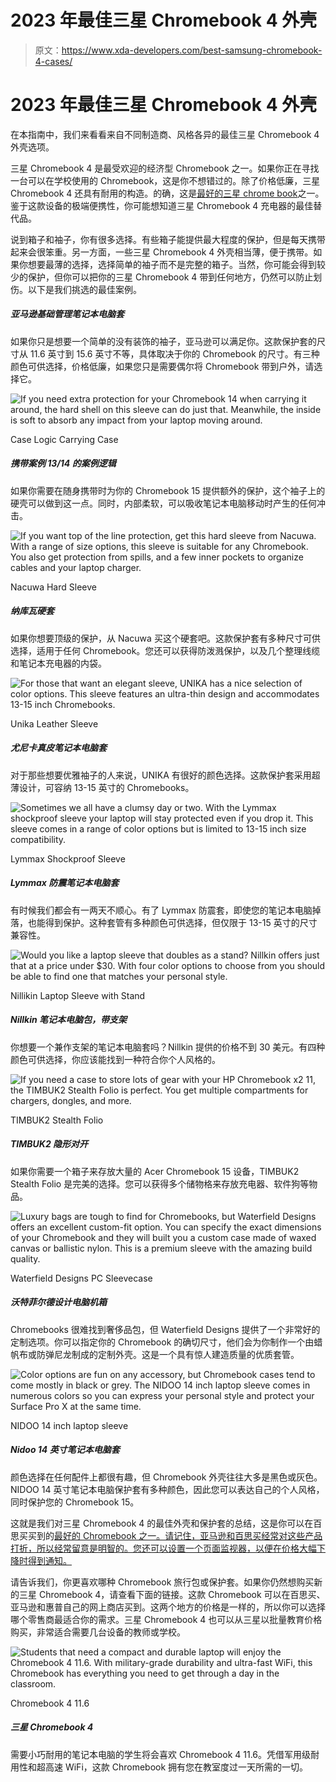 # 2023 年最佳三星 Chromebook 4 外壳

> 原文：<https://www.xda-developers.com/best-samsung-chromebook-4-cases/>

# 2023 年最佳三星 Chromebook 4 外壳

在本指南中，我们来看看来自不同制造商、风格各异的最佳三星 Chromebook 4 外壳选项。

三星 Chromebook 4 是最受欢迎的经济型 Chromebook 之一。如果你正在寻找一台可以在学校使用的 Chromebook，这是你不想错过的。除了价格低廉，三星 Chromebook 4 还具有耐用的构造。的确，这是[最好的三星 chrome book](https://www.xda-developers.com/best-samsung-chromebooks)之一。鉴于这款设备的极端便携性，你可能想知道三星 Chromebook 4 充电器的最佳替代品。

说到箱子和袖子，你有很多选择。有些箱子能提供最大程度的保护，但是每天携带起来会很笨重。另一方面，一些三星 Chromebook 4 外壳相当薄，便于携带。如果你想要最薄的选择，选择简单的袖子而不是完整的箱子。当然，你可能会得到较少的保护，但你可以把你的三星 Chromebook 4 带到任何地方，仍然可以防止划伤。以下是我们挑选的最佳案例。

##### 亚马逊基础管理笔记本电脑套

如果你只是想要一个简单的没有装饰的袖子，亚马逊可以满足你。这款保护套的尺寸从 11.6 英寸到 15.6 英寸不等，具体取决于你的 Chromebook 的尺寸。有三种颜色可供选择，价格低廉，如果您只是需要偶尔将 Chromebook 带到户外，请选择它。

 <picture>![If you need extra protection for your Chromebook 14 when carrying it around, the hard shell on this sleeve can do just that. Meanwhile, the inside is soft to absorb any impact from your laptop moving around.](img/26c029ac215b75c94f1ba14a807eb799.png)</picture> 

Case Logic Carrying Case

##### 携带案例 13/14 的案例逻辑

如果你需要在随身携带时为你的 Chromebook 15 提供额外的保护，这个袖子上的硬壳可以做到这一点。同时，内部柔软，可以吸收笔记本电脑移动时产生的任何冲击。

 <picture>![If you want top of the line protection, get this hard sleeve from Nacuwa. With a range of size options, this sleeve is suitable for any Chromebook. You also get protection from spills, and a few inner pockets to organize cables and your laptop charger.](img/464833748100fca43653a9579b036d5e.png)</picture> 

Nacuwa Hard Sleeve

##### 纳库瓦硬套

如果你想要顶级的保护，从 Nacuwa 买这个硬套吧。这款保护套有多种尺寸可供选择，适用于任何 Chromebook。您还可以获得防泼溅保护，以及几个整理线缆和笔记本充电器的内袋。

 <picture>![For those that want an elegant sleeve, UNIKA has a nice selection of color options. This sleeve features an ultra-thin design and accommodates 13-15 inch Chromebooks.](img/c055b7a1721ed8745677c561a6dd9682.png)</picture> 

Unika Leather Sleeve

##### 尤尼卡真皮笔记本电脑套

对于那些想要优雅袖子的人来说，UNIKA 有很好的颜色选择。这款保护套采用超薄设计，可容纳 13-15 英寸的 Chromebooks。

 <picture>![Sometimes we all have a clumsy day or two. With the Lymmax shockproof sleeve your laptop will stay protected even if you drop it. This sleeve comes in a range of color options but is limited to 13-15 inch size compatibility.](img/81bdeee02e72f6ea6f01b8181ba31890.png)</picture> 

Lymmax Shockproof Sleeve

##### Lymmax 防震笔记本电脑套

有时候我们都会有一两天不顺心。有了 Lymmax 防震套，即使您的笔记本电脑掉落，也能得到保护。这种套管有多种颜色可供选择，但仅限于 13-15 英寸的尺寸兼容性。

 <picture>![Would you like a laptop sleeve that doubles as a stand? Nillkin offers just that at a price under $30\. With four color options to choose from you should be able to find one that matches your personal style.](img/a15bdeda2ba1439a5c2c993ae34799d7.png)</picture> 

Nillikin Laptop Sleeve with Stand

##### Nillkin 笔记本电脑包，带支架

你想要一个兼作支架的笔记本电脑套吗？Nillkin 提供的价格不到 30 美元。有四种颜色可供选择，你应该能找到一种符合你个人风格的。

 <picture>![If you need a case to store lots of gear with your HP Chromebook x2 11, the TIMBUK2 Stealth Folio is perfect. You get multiple compartments for chargers, dongles, and more.](img/900633cd8bf16b37706386a3fd184521.png)</picture> 

TIMBUK2 Stealth Folio

##### TIMBUK2 隐形对开

如果你需要一个箱子来存放大量的 Acer Chromebook 15 设备，TIMBUK2 Stealth Folio 是完美的选择。您可以获得多个储物格来存放充电器、软件狗等物品。

 <picture>![Luxury bags are tough to find for Chromebooks, but Waterfield Designs offers an excellent custom-fit option. You can specify the exact dimensions of your Chromebook and they will built you a custom case made of waxed canvas or ballistic nylon. This is a premium sleeve with the amazing build quality.](img/7869e04d346c2ccf3b76c29e32971e32.png)</picture> 

Waterfield Designs PC Sleevecase

##### 沃特菲尔德设计电脑机箱

Chromebooks 很难找到奢侈品包，但 Waterfield Designs 提供了一个非常好的定制选项。你可以指定你的 Chromebook 的确切尺寸，他们会为你制作一个由蜡帆布或防弹尼龙制成的定制外壳。这是一个具有惊人建造质量的优质套管。

 <picture>![Color options are fun on any accessory, but Chromebook cases tend to come mostly in black or grey. The NIDOO 14 inch laptop sleeve comes in numerous colors so you can express your personal style and protect your Surface Pro X at the same time.](img/b2e8984c7015c757e433faf5540814d7.png)</picture> 

NIDOO 14 inch laptop sleeve

##### Nidoo 14 英寸笔记本电脑套

颜色选择在任何配件上都很有趣，但 Chromebook 外壳往往大多是黑色或灰色。NIDOO 14 英寸笔记本电脑保护套有多种颜色，因此您可以表达自己的个人风格，同时保护您的 Chromebook 15。

这就是我们对三星 Chromebook 4 的最佳外壳和保护套的总结，这是你可以在百思买买到的[最好的 Chromebook 之一。请记住，亚马逊和百思买经常对这些产品打折，所以经常留意是明智的。您还可以设置一个页面监视器，以便在价格大幅下降时得到通知。](https://www.xda-developers.com/best-chromebooks-best-buy/)

请告诉我们，你更喜欢哪种 Chromebook 旅行包或保护套。如果你仍然想购买新的三星 Chromebook 4，请查看下面的链接。这款 Chromebook 可以在百思买、亚马逊和惠普自己的网上商店买到。这两个地方的价格是一样的，所以你可以选择哪个零售商最适合你的需求。三星 Chromebook 4 也可以从三星以批量教育价格购买，非常适合需要几台设备的教师或学校。

 <picture>![Students that need a compact and durable laptop will enjoy the Chromebook 4 11.6\. With military-grade durability and ultra-fast WiFi, this Chromebook has everything you need to get through a day in the classroom.](img/3dfc99c3cc2f2f6509729fbf65d0f76c.png)</picture> 

Chromebook 4 11.6

##### 三星 Chromebook 4

需要小巧耐用的笔记本电脑的学生将会喜欢 Chromebook 4 11.6。凭借军用级耐用性和超高速 WiFi，这款 Chromebook 拥有您在教室度过一天所需的一切。
